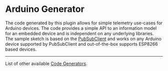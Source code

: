 # Arduino Generator

The code generated by this plugin allows for simple telemetry use-cases for Arduino devices. The code provides a simple API to an information model for an embedded device and is independent on any underlying libraries.
The sample sketch is based on the [PubSubClient](https://pubsubclient.knolleary.net/) and works on any Arduino device supported by PubSubClient and out-of-the-box supports ESP8266 based devices.

----------

List of other available [Code Generators](../Readme.md).
